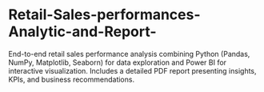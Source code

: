 # Retail-Sales-performances-Analytic-and-Report-
End-to-end retail sales performance analysis combining Python (Pandas, NumPy, Matplotlib, Seaborn) for data exploration and Power BI for interactive visualization. Includes a detailed PDF report presenting insights, KPIs, and business recommendations.
